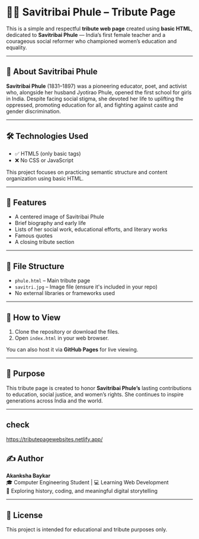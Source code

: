 # 👩‍🏫 Savitribai Phule – Tribute Page

This is a simple and respectful **tribute web page** created using **basic HTML**, dedicated to **Savitribai Phule** — India’s first female teacher and a courageous social reformer who championed women’s education and equality.

---

## 🌟 About Savitribai Phule

**Savitribai Phule** (1831–1897) was a pioneering educator, poet, and activist who, alongside her husband Jyotirao Phule, opened the first school for girls in India. Despite facing social stigma, she devoted her life to uplifting the oppressed, promoting education for all, and fighting against caste and gender discrimination.

---

## 🛠️ Technologies Used

- ✅ HTML5 (only basic tags)
- ❌ No CSS or JavaScript

This project focuses on practicing semantic structure and content organization using basic HTML.

---

## 📁 Features

- A centered image of Savitribai Phule
- Brief biography and early life
- Lists of her social work, educational efforts, and literary works
- Famous quotes
- A closing tribute section

---

## 📂 File Structure

- `phule.html` – Main tribute page
- `savitri.jpg` – Image file (ensure it's included in your repo)
- No external libraries or frameworks used

---

## 🚀 How to View

1. Clone the repository or download the files.
2. Open `index.html` in your web browser.

You can also host it via **GitHub Pages** for live viewing.

---

## 🙏 Purpose

This tribute page is created to honor **Savitribai Phule’s** lasting contributions to education, social justice, and women’s rights. She continues to inspire generations across India and the world.

---
## check
https://tributepagewebsites.netlify.app/
## ✍️ Author

**Akanksha Baykar**  
🎓 Computer Engineering Student | 💻 Learning Web Development  
🌱 Exploring history, coding, and meaningful digital storytelling

---

## 📄 License

This project is intended for educational and tribute purposes only.

